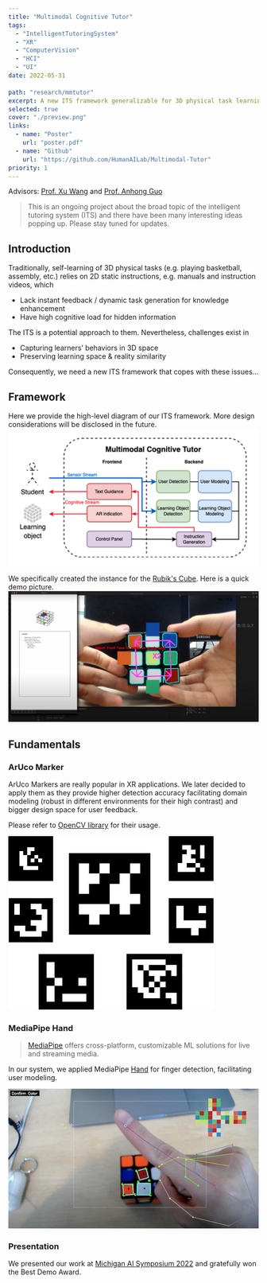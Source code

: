 ```yaml
---
title: "Multimodal Cognitive Tutor"
tags:
  - "IntelligentTutoringSystem"
  - "XR"
  - "ComputerVision"
  - "HCI"
  - "UI"
date: 2022-05-31

path: "research/mmtutor"
excerpt: A new ITS framework generalizable for 3D physical task learning. By leveraging AI and AR methods, it can not only generate adaptive guidance by modeling users’ learning stage and measuring difficulties of learning objects through multimodal input, but also preserve perspectives of reality for users with spatially augmented animations that reduce users’ cognitive load.
selected: true
cover: "./preview.png"
links:
  - name: "Poster"
    url: "poster.pdf"
  - name: "Github"
    url: "https://github.com/HumanAILab/Multimodal-Tutor"
priority: 1
---
```

Advisors: [Prof. Xu Wang](https://web.eecs.umich.edu/~xwanghci/) and [Prof. Anhong Guo](https://guoanhong.com/)
> This is an ongoing project about the broad topic of the intelligent tutoring system (ITS) and there have been many interesting ideas popping up. Please stay tuned for updates.

## Introduction
Traditionally, self-learning of 3D physical tasks (e.g. playing basketball, assembly, etc.) relies on 2D static instructions, e.g. manuals and instruction videos, which
- Lack instant feedback / dynamic task generation
for knowledge enhancement
- Have high cognitive load for hidden information

The ITS is a potential approach to them. Nevertheless, challenges exist in
- Capturing learners’ behaviors in 3D space
- Preserving learning space & reality similarity

Consequently, we need a new ITS framework that copes with these issues...
## Framework
Here we provide the high-level diagram of our ITS framework. More design considerations will be disclosed in the future.
![Tutor framework](./tutor.png)

We specifically created the instance for the [Rubik's Cube](https://en.wikipedia.org/wiki/Rubik%27s_Cube). Here is a quick demo picture.
![Demo origin](./demo.png)

## Fundamentals
### ArUco Marker
ArUco Markers are really popular in XR applications. We later decided to apply them as they provide higher detection accuracy facilitating domain modeling (robust in different environments for their high contrast) and bigger design space for user feedback.

Please refer to [OpenCV library](https://docs.opencv.org/4.x/d5/dae/tutorial_aruco_detection.html) for their usage.

![ArUco Markers](./markers.jpg)

### MediaPipe Hand
> [MediaPipe](https://google.github.io/mediapipe/) offers cross-platform, customizable ML solutions for live and streaming media.

In our system, we applied MediaPipe [Hand](https://google.github.io/mediapipe/solutions/hands.html) for finger detection, facilitating user modeling.

![Finger Detection](./finger.png)

### Presentation
We presented our work at [Michigan AI Symposium 2022](../posts/mi-ai-symposium-2022) and gratefully won the Best Demo Award.